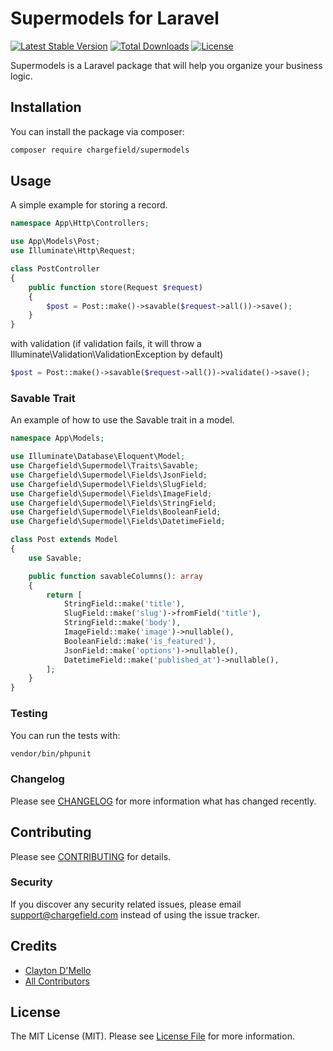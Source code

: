 # Supermodels for Laravel

[![Latest Stable Version](https://poser.pugx.org/chargefield/supermodels/v/stable)](https://packagist.org/packages/chargefield/supermodels)
[![Total Downloads](https://poser.pugx.org/chargefield/supermodels/downloads)](https://packagist.org/packages/chargefield/supermodels)
[![License](https://poser.pugx.org/chargefield/supermodels/license)](https://packagist.org/packages/chargefield/supermodels)

Supermodels is a Laravel package that will help you organize your business logic.

## Installation
You can install the package via composer:
```bash
composer require chargefield/supermodels
```

## Usage
A simple example for storing a record.
```php
namespace App\Http\Controllers;

use App\Models\Post;
use Illuminate\Http\Request;

class PostController
{
    public function store(Request $request)
    {
        $post = Post::make()->savable($request->all())->save();
    }
}
```
with validation (if validation fails, it will throw a Illuminate\Validation\ValidationException by default)
```php
$post = Post::make()->savable($request->all())->validate()->save();
```

### Savable Trait
An example of how to use the Savable trait in a model.
```php
namespace App\Models;

use Illuminate\Database\Eloquent\Model;
use Chargefield\Supermodel\Traits\Savable;
use Chargefield\Supermodel\Fields\JsonField;
use Chargefield\Supermodel\Fields\SlugField;
use Chargefield\Supermodel\Fields\ImageField;
use Chargefield\Supermodel\Fields\StringField;
use Chargefield\Supermodel\Fields\BooleanField;
use Chargefield\Supermodel\Fields\DatetimeField;

class Post extends Model
{
    use Savable;

    public function savableColumns(): array
    {
        return [
            StringField::make('title'),
            SlugField::make('slug')->fromField('title'),
            StringField::make('body'),
            ImageField::make('image')->nullable(),
            BooleanField::make('is_featured'),
            JsonField::make('options')->nullable(),
            DatetimeField::make('published_at')->nullable(),
        ];
    }
}
```

### Testing
You can run the tests with:
```bash
vendor/bin/phpunit
```

### Changelog
Please see [CHANGELOG](CHANGELOG.md) for more information what has changed recently.

## Contributing
Please see [CONTRIBUTING](CONTRIBUTING.md) for details.

### Security
If you discover any security related issues, please email support@chargefield.com instead of using the issue tracker.

## Credits
-   [Clayton D'Mello](https://github.com/chargefield)
-   [All Contributors](../../contributors)

## License
The MIT License (MIT). Please see [License File](LICENSE.md) for more information.